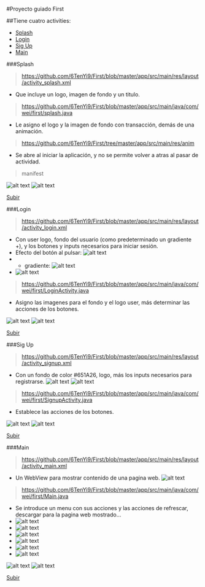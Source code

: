 #Proyecto guiado First

##Tiene cuatro activities:
* [Splash](#item1)
* [Login](#item2)
* [Sig Up](#item3)
* [Main](#item4)

<a name="item1"></a>
###Splash
> https://github.com/6TenYi9/First/blob/master/app/src/main/res/layout/activity_splash.xml
* Que incluye un logo, imagen de fondo y un titulo.
> https://github.com/6TenYi9/First/blob/master/app/src/main/java/com/wei/first/splash.java
* Le asigno el logo y la imagen de fondo con transacción, demás de una animación.
> https://github.com/6TenYi9/First/tree/master/app/src/main/res/anim
* Se abre al iniciar la aplicación, y no se permite volver a atras al pasar de actividad.
> manifest

![alt text](IMG/img2.png)
![alt text](IMG/img3.png)

[Subir](#top)

<a name="item2"></a>
###Login
> https://github.com/6TenYi9/First/blob/master/app/src/main/res/layout/activity_login.xml
* Con user logo, fondo del usuario (como predeterminado un gradiente +), y los botones y inputs necesarios para iniciar sesión.
* Efecto del botón al pulsar: ![alt text](IMG/img7.png)
* + gradiente: ![alt text](IMG/img10.png)
* ![alt text](IMG/img4.png)
> https://github.com/6TenYi9/First/blob/master/app/src/main/java/com/wei/first/LoginActivity.java
* Asigno las imagenes para el fondo y el logo user, más determinar las acciones de los botones.

![alt text](IMG/img5.png)
![alt text](IMG/img6.png)

[Subir](#top)

<a name="item3"></a>
###Sig Up
> https://github.com/6TenYi9/First/blob/master/app/src/main/res/layout/activity_signup.xml
* Con un fondo de color #651A26, logo, más los inputs necesarios para registrarse.
![alt text](IMG/img8.png)
![alt text](IMG/img9.png)
> https://github.com/6TenYi9/First/blob/master/app/src/main/java/com/wei/first/SignupActivity.java
* Establece las acciones de los botones.

![alt text](IMG/img11.png)
![alt text](IMG/img12.png)

[Subir](#top)

<a name="item4"></a>
###Main
> https://github.com/6TenYi9/First/blob/master/app/src/main/res/layout/activity_main.xml
* Un WebView para mostrar contenido de una pagina web.
![alt text](IMG/img13.png)
> https://github.com/6TenYi9/First/blob/master/app/src/main/java/com/wei/first/Main.java
* Se introduce un menu con sus acciones y las acciones de refrescar, descargar para la pagina web mostrado...
* ![alt text](IMG/img14.png)
* ![alt text](IMG/img.png)
* ![alt text](IMG/img15.png)
* ![alt text](IMG/img16.png)
* ![alt text](IMG/img17.png)
* ![alt text](IMG/img18.png)

![alt text](IMG/img19.png)
![alt text](IMG/img20.png)

[Subir](#top)
